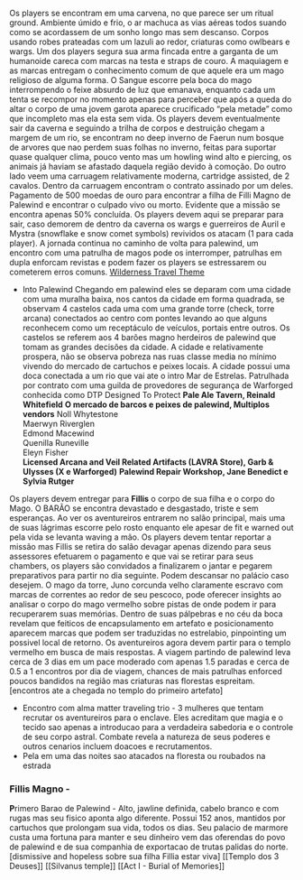   
Os players se encontram em uma carvena, no que parece ser um ritual ground. Ambiente úmido e frio, o ar machuca as vias aéreas todos suando como se acordassem de um sonho longo mas sem descanso. Corpos usando robes prateadas com um lazuli ao redor, criaturas como owlbears e wargs. Um dos players segura sua arma fincada entre a garganta de um humanoide careca com marcas na testa e straps de couro. A maquiagem e as marcas entregam o conhecimento comum de que aquele era um mago religioso de alguma forma. O Sangue escorre pela boca do mago interrompendo o feixe absurdo de luz que emanava, enquanto cada um tenta se recompor no momento apenas para perceber que após a queda do altar o corpo de uma jovem garota aparece crucificado “pela metade” como que incompleto mas ela esta sem vida.
Os players devem eventualmente sair da caverna e seguindo a trilha de corpos e destruição chegam a margem de um rio, se encontram no deep inverno de Faerun num bosque de arvores que nao perdem suas folhas no inverno, feitas para suportar quase qualquer clima, pouco vento mas um howling wind alto e piercing, os animais já haviam se afastado daquela região devido à comoção. Do outro lado veem uma carruagem relativamente moderna, cartridge assisted, de 2 cavalos. Dentro da carruagem encontram o contrato assinado por um deles. Pagamento de 500 moedas de ouro para encontrar a filha de Filli Magno de Palewind e encontrar o culpado vivo ou morto. Evidente que a missão se encontra apenas 50% concluída.
Os players devem aqui se preparar para sair, caso demorem de dentro da caverna os wargs e guerreiros de Auril e Mystra (snowflake e snow comet symbols) revividos os atacam (1 para cada player). A jornada continua no caminho de volta para palewind, um encontro com uma patrulha de magos pode os interromper, patrulhas em dupla enforcam revistas e podem fazer os players se estressarem ou cometerem erros comuns.
[Wilderness Travel Theme](https://www.youtube.com/watch?v=bLZApMsorjA)
- Into Palewind
Chegando em palewind eles se deparam com uma cidade com uma muralha baixa, nos cantos da cidade em forma quadrada, se observam 4 castelos cada uma com uma grande torre (check, torre arcana) conectados ao centro com pontes levando ao que alguns reconhecem como um receptáculo de veículos, portais entre outros. Os castelos se referem aos 4 barões magno herdeiros de palewind que tomam as grandes decisões da cidade. A cidade e relativamente prospera, não se observa pobreza nas ruas classe media no mínimo vivendo do mercado de cartuchos e peixes locais. A cidade possui uma doca conectada a um rio que vai ate o intro Mar de Estrelas. Patrulhada por contrato com uma guilda de provedores de segurança de Warforged conhecida como DTP Designed To Protect
**Pale Ale Tavern, Reinald Whitefield**
**O mercado de barcos e peixes de palewind, Multiplos vendors**
Noll Whytestone  
Maerwyn Riverglen  
Edmond Macewind  
Quenilla Runeville  
Eleyn Fisher  
**Licensed Arcana and Veil Related Artifacts (LAVRA Store), Garb & Ulysses (X e Warforged)**
**Palewind Repair Workshop, Jane Benedict e Sylvia Rutger**
  
Os players devem entregar para **Fillis** o corpo de sua filha e o corpo do Mago. O BARÃO se encontra devastado e desgastado, triste e sem esperanças. Ao ver os aventureiros entrarem no salão principal, mais uma de suas lágrimas escorre pelo rosto enquanto ele apesar de fit e warned out pela vida se levanta waving a mão. Os players devem tentar reportar a missão mas Fillis se retira do salão devagar apenas dizendo para seus assessores efetuarem o pagamento e que vai se retirar para seus chambers, os players são convidados a finalizarem o jantar e pegarem preparativos para partir no dia seguinte. Podem descansar no palácio caso desejem.
O mago da torre, Juno corcunda velho claramente escravo com marcas de correntes ao redor de seu pescoco, pode oferecer insights ao analisar o corpo do mago vermelho sobre pistas de onde podem ir para recuperarem suas memórias. Dentro de suas pálpebras e no céu da boca revelam que feiticos de encapsulamento em artefato e posicionamento aparecem marcas que podem ser traduzidas no estrelabio, pinpointing um possivel local de retorno. Os aventureiros agora devem partir para o templo vermelho em busca de mais respostas. A viagem partindo de palewind leva cerca de 3 dias em um pace moderado com apenas 1.5 paradas e cerca de 0.5 a 1 encontros por dia de viagem, chances de mais patrulhas enforced poucos bandidos na região mas criaturas nas florestas espreitam.
[encontros ate a chegada no templo do primeiro artefato]
- Encontro com alma matter traveling trio - 3 mulheres que tentam recrutar os aventureiros para o enclave. Eles acreditam que magia e o tecido sao apenas a introducao para a verdadeira sabedoria e o controle de seu corpo astral. Combate revela a natureza de seus poderes e outros cenarios incluem doacoes e recrutamentos.
- Pela em uma das noites sao atacados na floresta ou roubados na estrada
  
  
### **Fillis Magno -**
**P**rimero Barao de Palewind - Alto, jawline definida, cabelo branco e com rugas mas seu fisico aponta algo diferente. Possui 152 anos, mantidos por cartuchos que prolongam sua vida, todos os dias. Seu palacio de marmore custa uma fortuna para manter e seu dinheiro vem das oferendas do povo de palewind e de sua companhia de exportacao de trutas palidas do norte. [dismissive and hopeless sobre sua filha Fillia estar viva]
[[Templo dos 3 Deuses]]
[[Silvanus temple]]
[[Act I - Burial of Memories]]